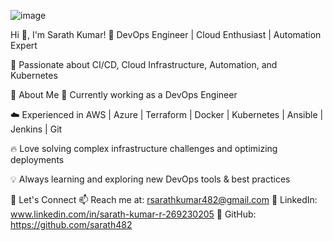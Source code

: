 
![image](https://github.com/user-attachments/assets/08d4d485-be5b-41fb-ab22-a5eefdc1b251)


Hi 👋, I'm Sarath Kumar!
🚀 DevOps Engineer | Cloud Enthusiast | Automation Expert

🔧 Passionate about CI/CD, Cloud Infrastructure, Automation, and Kubernetes

🌱 About Me
💼 Currently working as a DevOps Engineer

☁️ Experienced in AWS | Azure | Terraform | Docker | Kubernetes | Ansible | Jenkins | Git

🔥 Love solving complex infrastructure challenges and optimizing deployments

💡 Always learning and exploring new DevOps tools & best practices

💬 Let's Connect
📫 Reach me at: rsarathkumar482@gmail.com
🔗 LinkedIn: www.linkedin.com/in/sarath-kumar-r-269230205
🐙 GitHub: https://github.com/sarath482
